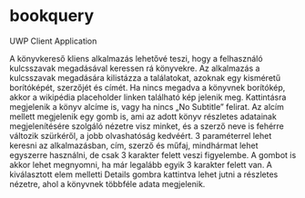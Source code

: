 # bookquery
 UWP Client Application

A könyvkereső kliens alkalmazás lehetővé teszi, hogy a felhasználó kulcsszavak megadásával keressen rá könyvekre. Az alkalmazás a kulcsszavak megadására kilistázza a találatokat, azoknak egy kisméretű borítóképét, szerzőjét és címét. Ha nincs megadva a könyvnek borítókép, akkor a wikipédia placeholder linken található kép jelenik meg. Kattintásra megjelenik a könyv alcíme is, vagy ha nincs „No Subtitle” felirat. Az alcím mellett megjelenik egy gomb is, ami az adott könyv részletes adatainak megjelenítésére szolgáló nézetre visz minket, és a szerző neve is fehérre változik szürkéről, a jobb olvashatóság kedvéért. 3 paraméterrel lehet keresni az alkalmazásban, cím, szerző és műfaj, mindhármat lehet egyszerre használni, de csak 3 karakter felett veszi figyelembe. A gombot is akkor lehet megnyomni, ha már legalább egyik 3 karakter felett van. A kiválasztott elem melletti Details gombra kattintva lehet jutni a részletes nézetre, ahol a könyvnek többféle adata megjelenik.
